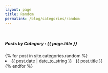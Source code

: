 ```yaml
---
layout: page
title: Random
permalink: /blog/categories/random
---
```

<br/>
<h5> Posts by Category : {{ page.title }} </h5>

<div class="card">
{% for post in site.categories.random %}
 <li class="category-posts"><span>{{ post.date | date_to_string }}</span> &nbsp; <a href="{{ post.url }}">{{ post.title }}</a></li>
{% endfor %}
</div>